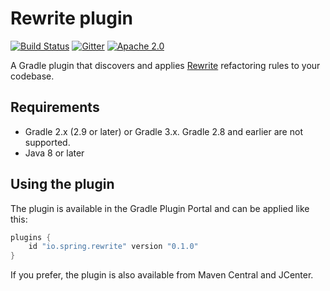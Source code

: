 # Rewrite plugin

[![Build Status](https://travis-ci.org/spring-gradle-plugins/rewrite-gradle.svg?branch=master)](https://travis-ci.org/spring-gradle-plugins/rewrite-gradle)
[![Gitter](https://badges.gitter.im/Join%20Chat.svg)](https://gitter.im/spring-gradle-plugins/rewrite-gradle?utm_source=badge&utm_medium=badge&utm_campaign=pr-badge)
[![Apache 2.0](https://img.shields.io/github/license/spring-gradle-plugins/rewrite-gradle.svg)](http://www.apache.org/licenses/LICENSE-2.0)

A Gradle plugin that discovers and applies [Rewrite](https://github.com/Netflix-Skunkworks/rewrite)
refactoring rules to your codebase.

## Requirements

 - Gradle 2.x (2.9 or later) or Gradle 3.x. Gradle 2.8 and earlier are not supported.
 - Java 8 or later

## Using the plugin

The plugin is available in the Gradle Plugin Portal and can be applied like this:

```groovy
plugins {
    id "io.spring.rewrite" version "0.1.0"
}
```

If you prefer, the plugin is also available from Maven Central and JCenter.
